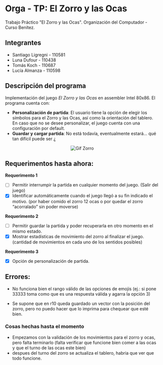 # Orga - TP: El Zorro y las Ocas

Trabajo Práctico "El Zorro y las Ocas". Organización del Computador - Curso Benítez.

## Integrantes
- Santiago Ligregni - 110581
- Luna Dufour - 110438
- Tomás Koch - 110687
- Lucía Almanza - 110598

## Descripción del programa

Implementación del juego _El Zorro y las Ocas_ en assembler Intel 80x86. El programa cuenta con:

- **Personalización de partida**: El usuario tiene la opción de elegir los símbolos para el Zorro y las Ocas, así como la orientación del tablero. En caso que no se desee personalizar, el juego cuenta con una configuración por default.
- **Guardar y cargar partida**: No está todavía, eventualmente estará... qué tan difícil puede ser ¿

<div style="text-align: center;">
  <img src="https://i.pinimg.com/originals/7f/24/4e/7f244e0236bde8ea6056384286304a26.gif" alt="Gif Zorro">
</div>

## Requerimentos hasta ahora:

**Requerimento 1**
- [ ] Permitir interrumpir la partida en cualquier momento del juego. (Salir del juego)
- [x] Identificar automáticamente cuando el juego llegó a su fin indicado el motivo. (por haber comido el zorro 12 ocas o por quedar el zorro “acorralado” sin poder moverse)

**Requerimento 2**
- [ ] Permitir guardar la partida y poder recuperarla en otro momento en el mismo estado.
- [x] Mostrar estadísticas de movimiento del zorro al finalizar el juego. (cantidad de movimientos en cada uno de los sentidos posibles)

**Requerimento 3**
- [x] Opción de personalización de partida.

## Errores:
- No funciona bien el rango válido de las opciones de emojis (ej.: si pone 33333 toma como que es una respuesta válida y agarra la opción 3)

- Se supone que en r10 queda guardado un vector con la posición del zorro, pero no puedo hacer que lo imprima para chequear que esté bien.

### Cosas hechas hasta el momento
- Empezamos con la validación de los movimientos para el zorro y ocas, pero falta terminarlo (falta verificar que funcione bien comer a las ocas y que el turno de las ocas este bien)
- despues del turno del zorro se actualiza el tablero, habria que ver que todo funcione.
